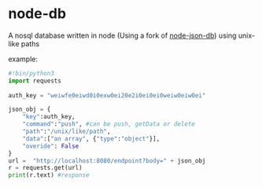 # node-db
A nosql database written in node (Using a fork of [node-json-db](https://github.com/Belphemur/node-json-db/blob/master/LICENSE))
using unix-like paths

example:
```python
#!bin/python3
import requests
   
auth_key = "weiwfe0eiwd0i0exw0ei20e2i0ei0ei0weiw0eiw0ei"

json_obj = {
    "key":auth_key,
    "command":"push", #can be push, getData or delete 
    "path":"/unix/like/path",
    "data":["an array", {"type":"object"}],
    "overide": False 
}
url =  "http://localhost:8080/endpoint?body=" + json_obj
r = requests.get(url)
print(r.text) #response
```